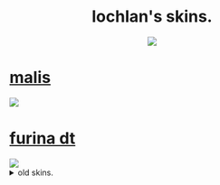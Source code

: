 
<h1 align="center">lochlan's skins.</h1>

<p align="center">
<img src="https://i.imgur.com/xszmeqR.png">

# [malis](https://github.com/varkely/skinhub/raw/main/player/lochlan/malisz_azerino_editnov.osk)
<img src="https://i.imgur.com/2CIX7ac.png">

# [furina dt](https://github.com/varkely/skinhub/raw/main/player/lochlan/furina_dt.osk)
<img src="https://i.imgur.com/1gc7HRH.png">

<details>
<summary>old skins.</summary>
<br>

# [varv](https://github.com/varkely/skinhub/raw/main/player/lochlan/lochlan_varv.osk)
<img src="https://i.imgur.com/v5T7uoj.png">

# [vax modern](https://github.com/varkely/skinhub/raw/main/player/lochlan/lochlan_vax.osk)
<img src="https://i.imgur.com/FDhD8Yg.png">

# [rafis soft](https://github.com/varkely/skinhub/raw/main/player/lochlan/lochlan_rafis.osk)
<img src="https://i.imgur.com/XAFR5ZR.png">

# [rafis clack](https://github.com/varkely/skinhub/raw/main/player/lochlan/lochlan_clack.osk)
<img src="https://i.imgur.com/XAFR5ZR.png">

</details>
